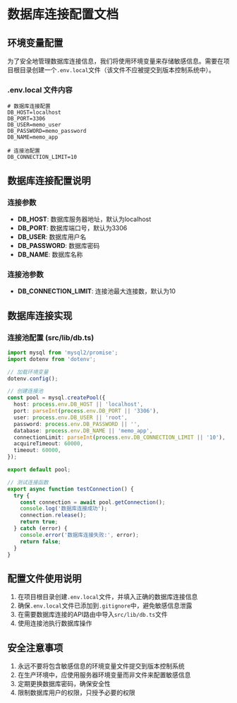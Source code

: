 # 数据库连接配置文档

## 环境变量配置

为了安全地管理数据库连接信息，我们将使用环境变量来存储敏感信息。需要在项目根目录创建一个`.env.local`文件（该文件不应被提交到版本控制系统中）。

### .env.local 文件内容
```env
# 数据库连接配置
DB_HOST=localhost
DB_PORT=3306
DB_USER=memo_user
DB_PASSWORD=memo_password
DB_NAME=memo_app

# 连接池配置
DB_CONNECTION_LIMIT=10
```

## 数据库连接配置说明

### 连接参数
- **DB_HOST**: 数据库服务器地址，默认为localhost
- **DB_PORT**: 数据库端口号，默认为3306
- **DB_USER**: 数据库用户名
- **DB_PASSWORD**: 数据库密码
- **DB_NAME**: 数据库名称

### 连接池参数
- **DB_CONNECTION_LIMIT**: 连接池最大连接数，默认为10

## 数据库连接实现

### 连接池配置 (src/lib/db.ts)
```typescript
import mysql from 'mysql2/promise';
import dotenv from 'dotenv';

// 加载环境变量
dotenv.config();

// 创建连接池
const pool = mysql.createPool({
  host: process.env.DB_HOST || 'localhost',
  port: parseInt(process.env.DB_PORT || '3306'),
  user: process.env.DB_USER || 'root',
  password: process.env.DB_PASSWORD || '',
  database: process.env.DB_NAME || 'memo_app',
  connectionLimit: parseInt(process.env.DB_CONNECTION_LIMIT || '10'),
  acquireTimeout: 60000,
  timeout: 60000,
});

export default pool;

// 测试连接函数
export async function testConnection() {
  try {
    const connection = await pool.getConnection();
    console.log('数据库连接成功');
    connection.release();
    return true;
  } catch (error) {
    console.error('数据库连接失败:', error);
    return false;
  }
}
```

## 配置文件使用说明

1. 在项目根目录创建`.env.local`文件，并填入正确的数据库连接信息
2. 确保`.env.local`文件已添加到`.gitignore`中，避免敏感信息泄露
3. 在需要数据库连接的API路由中导入`src/lib/db.ts`文件
4. 使用连接池执行数据库操作

## 安全注意事项

1. 永远不要将包含敏感信息的环境变量文件提交到版本控制系统
2. 在生产环境中，应使用服务器环境变量而非文件来配置敏感信息
3. 定期更换数据库密码，确保安全性
4. 限制数据库用户的权限，只授予必要的权限